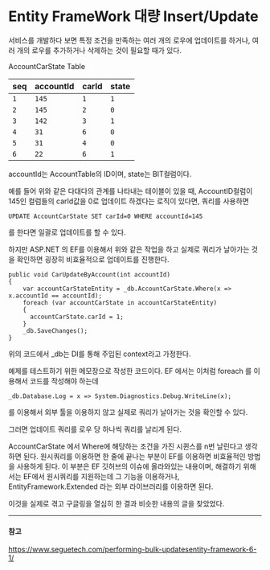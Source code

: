 # Entity FrameWork 대량 Insert/Update

서비스를 개발하다 보면 특정 조건을 만족하는 여러 개의 로우에 업데이트를 하거나, 여러 개의 로우를 추가하거나 삭제하는 것이 필요할 때가 있다.

AccountCarState Table

| seq | accountId | carId | state |
| --- | --- | --- | --- |
| `1` | `145` | `1` | `1` |
| `2` | `145` | `2` | `0` |
| `3` | `142` | `3` | `1` |
| `4` | `31` | `6` | `0` |
| `5` | `31` | `4` | `0` |
| `6` | `22` | `6` | `1` |

accountId는 AccountTable의 ID이며, state는 BIT컬럼이다.

예를 들어 위와 같은 다대다의 관계를 나타내는 테이블이 있을 때, AccountID컬럼이 145인 컬럼들의 carId값을 0로 업데이트 하겠다는 로직이 있다면, 쿼리를 사용하면

```UPDATE AccountCarState SET carId=0 WHERE accountId=145 ```

를 한다면 일괄로 업데이트를 할 수 있다.

하지만 ASP.NET 의 EF를 이용해서 위와 같은 작업을 하고 실제로 쿼리가 날아가는 것을 확인하면 굉장히 비효율적으로 업데이트를 진행한다.

```
public void CarUpdateByAccount(int accountId)
{
    var accountCarStateEntity = _db.AccountCarState.Where(x => x.accountId == accountId);
    foreach (var accountCarState in accountCarStateEntity)
    {
      accountCarState.carId = 1;
    }
    _db.SaveChanges();
}

```

위의 코드에서 _db는 DI를 통해 주입된 context라고 가정한다.

예제를 테스트하기 위한 메모장으로 작성한 코드이다. EF 에서는 이처럼 foreach 를 이용해서 코드를 작성해야 하는데

```_db.Database.Log = x => System.Diagnostics.Debug.WriteLine(x);```

를 이용해서 외부 툴을 이용하지 않고 실제로 쿼리가 날아가는 것을 확인할 수 있다.

그러면 업데이트 쿼리를 로우 당 하나씩 쿼리를 날리게 된다.

AccountCarState 에서 Where에 해당하는 조건을 가진 시퀸스를 n번 날린다고 생각하면 된다. 원시쿼리를 이용하면 한 줄에 끝나는 부분이 EF를 이용하면 비효율적인 방법을 사용하게 된다. 이 부분은 EF 깃허브의 이슈에 올라와있는 내용이며, 해결하기 위해서는 EF에서 원시쿼리를 지원하는데 그 기능을 이용하거나, EntityFramework.Extended 라는 외부 라이브러리를 이용하면 된다.

이것을 실제로 겪고 구글링을 열심히 한 결과 비슷한 내용의 글을 찾았었다.

---
#### 참고

https://www.seguetech.com/performing-bulk-updatesentity-framework-6-1/